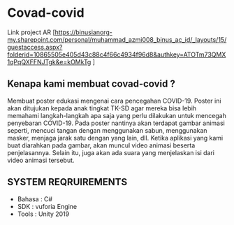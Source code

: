 # Covad-covid
Link project AR [https://binusianorg-my.sharepoint.com/personal/muhammad_azmi008_binus_ac_id/_layouts/15/guestaccess.aspx?folderid=10865505e405d43c88c4f66c4934f96d8&authkey=ATOTm73QMX1qPqQXFFNJTgk&e=kOMkTg ] 

## Kenapa kami membuat covad-covid ?

Membuat poster edukasi mengenai cara pencegahan COVID-19. Poster ini akan ditujukan kepada anak tingkat TK-SD agar mereka bisa lebih memahami langkah-langkah apa saja yang perlu
dilakukan untuk mencegah penyebaran COVID-19. Pada poster nantinya akan terdapat gambar animasi seperti, mencuci tangan dengan menggunakan sabun, menggunakan masker, menjaga jarak satu dengan yang lain, dll. Ketika aplikasi yang kami buat diarahkan pada gambar, akan muncul video animasi beserta penjelasannya. Selain itu, juga akan ada suara yang menjelaskan isi dari video animasi tersebut.

## SYSTEM REQRUIREMENTS

* Bahasa : C#
* SDK : vuforia Engine
* Tools : Unity 2019 
